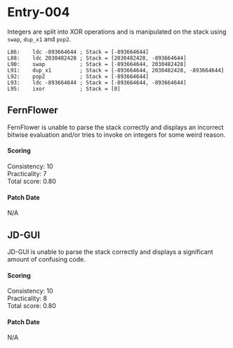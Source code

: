 # Entry-004
Integers are split into XOR operations and is manipulated on the stack using `swap`, `dup_x1` and `pop2`.

```
L86:    ldc -893664644 ; Stack = [-893664644]
L88:    ldc 2030482428 ; Stack = [2030482428, -893664644]
L90:    swap           ; Stack = [-893664644, 2030482428]
L91:    dup_x1         ; Stack = [-893664644, 2030482428, -893664644]
L92:    pop2           ; Stack = [-893664644]
L93:    ldc -893664644 ; Stack = [-893664644, -893664644]
L95:    ixor           ; Stack = [0]
```

## FernFlower
FernFlower is unable to parse the stack correctly and displays an incorrect bitwise evaluation and/or tries to invoke on integers for some weird reason.

#### Scoring
Consistency: 10  
Practicality: 7  
Total score: 0.80  

#### Patch Date
N/A

## JD-GUI
JD-GUI is unable to parse the stack correctly and displays a significant amount of confusing code.

#### Scoring
Consistency: 10  
Practicality: 8  
Total score: 0.80  

#### Patch Date
N/A
